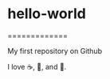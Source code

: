# hello-world
=============

My first repository on Github

I love :coffee:, :pizza:, and :dancer:.
